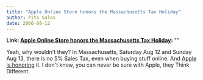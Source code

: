 ```yaml
---
title: "Apple Online Store honors the Massachusetts Tax Holiday"
author: Pito Salas
date: 2006-08-12
---
```


**Link: [Apple Online Store honors the Massachusetts Tax Holiday](None):** ""

Yeah, why wouldn't they? In Massachusetts, Saturday Aug 12 and Sunday Aug 13,
there is no 5% Sales Tax, even when buying stuff online.  And [Apple is
honoring](<http://www.apple.com/retail/taxfree/massachusetts.html>) it. I
don't know, you can never be sure with Apple, they Think Different.


